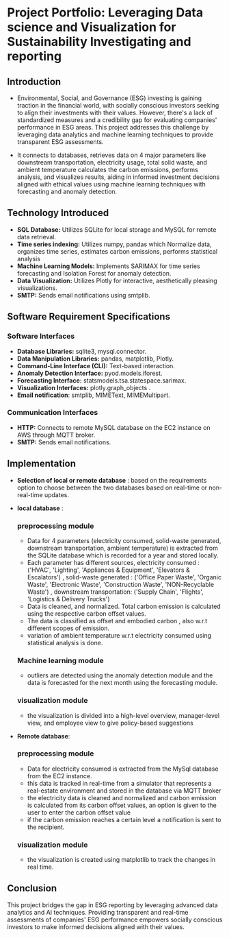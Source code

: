 # Project Portfolio: Leveraging Data science and Visualization for Sustainability Investigating and reporting 

## Introduction
- Environmental, Social, and Governance (ESG) investing is gaining traction in the financial world, with socially conscious investors seeking to align their investments with their values. However, there's a lack of standardized measures and a credibility gap for evaluating companies' performance in ESG areas. This project addresses this challenge by leveraging data analytics and machine learning techniques to provide transparent ESG assessments.

- It connects to databases, retrieves data on 4 major parameters like downstream transportation, electricity usage, total solid waste, and ambient temperature calculates the carbon emissions, performs analysis, and visualizes results, aiding in informed investment decisions aligned with ethical values using machine learning techniques with forecasting and anomaly detection.
  
## Technology Introduced
- **SQL Database:** Utilizes SQLite for local storage and MySQL for remote data retrieval.
- **Time series indexing:** Utilizes numpy, pandas which Normalize data, organizes time series, estimates carbon emissions, performs statistical analysis 
- **Machine Learning Models:** Implements SARIMAX for time series forecasting and Isolation Forest for anomaly detection.
- **Data Visualization:** Utilizes Plotly for interactive, aesthetically pleasing visualizations.
- **SMTP:** Sends email notifications using smtplib.
  
## Software Requirement Specifications

### Software Interfaces
- **Database Libraries:** sqlite3, mysql.connector.
- **Data Manipulation Libraries:** pandas, matplotlib, Plotly.
- **Command-Line Interface (CLI):** Text-based interaction.
- **Anomaly Detection Interface:** pyod.models.iforest.
- **Forecasting Interface:** statsmodels.tsa.statespace.sarimax.
- **Visualization Interfaces:** plotly.graph_objects .
-  **Email notification**:  smtplib, MIMEText, MIMEMultipart.

### Communication Interfaces
- **HTTP:** Connects to remote MySQL database on the EC2 instance on AWS through MQTT broker.
- **SMTP:** Sends email notifications.


## Implementation
- **Selection of  local or remote database** : based on the requirements option to choose between the two databases based on real-time or non-real-time updates.
  
- **local database** :
  
    ### preprocessing module
    - Data for 4 parameters (electricity consumed, solid-waste generated, downstream transportation, ambient temperature) is extracted from the SQLite database 
        which is recorded for a year and stored locally.
    - Each parameter has different sources, electricity consumed :('HVAC', 'Lighting', 'Appliances & Equipment', 'Elevators & Escalators') , solid-waste generated : ('Office Paper Waste', 'Organic Waste', 
      'Electronic Waste', 'Construction Waste', 'NON-Recyclable Waste')  , downstream transportation: ('Supply Chain', 'Flights', 'Logistics & Delivery Trucks')
    - Data is cleaned, and normalized. Total carbon emission is calculated using the respective carbon offset values.
    - The data is classified as offset and embodied carbon , also w.r.t different scopes of emission.
    - variation of ambient temperature w.r.t electricity consumed using statistical analysis is done.
    
     ### Machine learning module 
    - outliers are detected using the anomaly detection module and the data is forecasted for the next month using the forecasting module.
      
     ### visualization module
    - the visualization is divided into a high-level overview, manager-level view, and employee view to give policy-based suggestions

- **Remote database**:

     ### preprocessing module
    - Data for electricity consumed is extracted from the MySql database from the EC2 instance.
     - this data is tracked in real-time from a simulator that represents a real-estate environment and stored in the database via MQTT broker
    - the electricity data is cleaned and normalized and carbon emission is calculated from its carbon offset values, an option is given to the user to enter the 
       carbon offset value
    - if the carbon emission reaches a certain level a notification is sent to the recipient.
    
     ### visualization module
     - the visualization is created using matplotlib to track the changes in real time.

## Conclusion
This project bridges the gap in ESG reporting by leveraging advanced data analytics and AI techniques. Providing transparent and real-time assessments of companies' ESG performance empowers socially conscious investors to make informed decisions aligned with their values.




